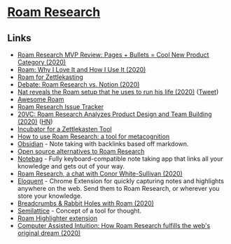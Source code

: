 # [Roam Research](https://roamresearch.com/)

## Links

- [Roam Research MVP Review: Pages + Bullets = Cool New Product Category (2020)](https://medium.com/bloated-mvp/roam-research-mvp-review-pages-bullets-cool-new-product-category-28baf5dd0a3)
- [Roam: Why I Love It and How I Use It (2020)](https://www.nateliason.com/blog/roam)
- [Roam for Zettlekasting](https://roamresearch.com/#/v8/help/page/VURQiVZQR)
- [Debate: Roam Research vs. Notion (2020)](https://capiche.com/q/debate-roam-research-vs-notion)
- [Nat reveals the Roam setup that he uses to run his life (2020)](https://superorganizers.substack.com/p/nat-eliason-is-living-in-the-matrix) ([Tweet](https://twitter.com/nbashaw/status/1255554080837005312))
- [Awesome Roam](https://github.com/roam-unofficial/awesome-roam#readme)
- [Roam Research Issue Tracker](https://github.com/Roam-Research/issues)
- [20VC: Roam Research Analyzes Product Design and Team Building (2020)](https://thetwentyminutevc.com/conorwhitesullivan/) ([HN](https://news.ycombinator.com/item?id=23117876))
- [Incubator for a Zettlekasten Tool](https://github.com/krimlabs/z)
- [How to use Roam Research: a tool for metacognition](https://nesslabs.com/roam-research)
- [Obsidian](https://obsidian.md/) - Note taking with backlinks based off markdown.
- [Open source alternatives to Roam Research](https://www.reddit.com/r/selfhosted/comments/f0z6yd/open_source_alternatives_to_roam_research/)
- [Notebag](https://notebag.app/) - Fully keyboard-compatible note taking app that links all your knowledge and gets out of your way.
- [Roam Research, a chat with Conor White-Sullivan (2020)](https://www.youtube.com/watch?v=kweL6tRfzUY)
- [Eloquent](https://eloquent.works/) - Chrome Extension for quickly capturing notes and highlights anywhere on the web. Send them to Roam Research, or wherever you store your knowledge.
- [Breadcrumbs & Rabbit Holes with Roam (2020)](https://cosmiccomputation.org/journal/2020/05/breadcrumbs-and-rabbit-holes-with-roam-research/)
- [Semilattice](https://www.semilattice.xyz/) - Concept of a tool for thought.
- [Roam Highlighter extension](https://chrome.google.com/webstore/detail/roam-highlighter/hponfflfgcjikmehlcdcnpapicnljkkc)
- [Computer Assisted Intuition: How Roam Research fulfills the web's original dream (2020)](https://capiche.com/e/roam-research-worldwideweb-xanadu)
